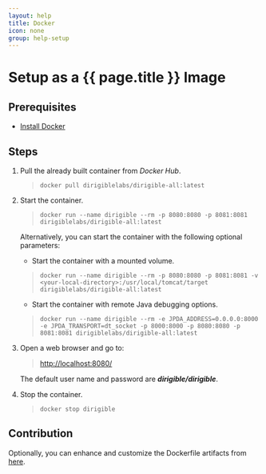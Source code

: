 ```yaml
---
layout: help
title: Docker
icon: none
group: help-setup
---
```


Setup as a {{ page.title }} Image
===


Prerequisites
---

- [Install Docker](https://docs.docker.com/engine/installation/)

Steps
---
      
1. Pull the already built container from *Docker Hub*.

      > ```docker pull dirigiblelabs/dirigible-all:latest```


2. Start the container.

      > ```docker run --name dirigible --rm -p 8080:8080 -p 8081:8081 dirigiblelabs/dirigible-all:latest```

      Alternatively, you can start the container with the following optional parameters:

      * Start the container with a mounted volume.

      > ```docker run --name dirigible --rm -p 8080:8080 -p 8081:8081 -v <your-local-directory>:/usr/local/tomcat/target dirigiblelabs/dirigible-all:latest```

      * Start the container with remote Java debugging options.

      > ```docker run --name dirigible --rm -e JPDA_ADDRESS=0.0.0.0:8000 -e JPDA_TRANSPORT=dt_socket -p 8000:8000 -p 8080:8080 -p 8081:8081 dirigiblelabs/dirigible-all:latest```

3. Open a web browser and go to:

      > [http://localhost:8080/](http://localhost:8080/)

      The default user name and password are **_dirigible/dirigible_**.

4. Stop the container.

      > ```docker stop dirigible```

Contribution
---

Optionally, you can enhance and customize the Dockerfile artifacts from [here](https://github.com/eclipse/dirigible/blob/master/releng/Dockerfile-tomcat).
